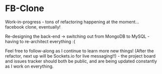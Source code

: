 # FB-Clone

Work-in-progress - tons of refactoring happening at the moment...
facebook clone, eventually!

Re-designing the back-end -> switching out from MongoDB to MySQL - having to re-architect everything :(

Feel free to follow-along as I continue to learn more new things! (After the refactor, next up will be Sockets.io for live messaging!!) - the project board and issues tracker should both be public, and are being updated constantly as I work on everything.
